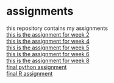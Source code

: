 # assignments
this repository contains my assignments<br>
[this is the assignment for week 2](https://github.com/Maxthissen/assignments/blob/master/Assignment_week_2.ipynb)<br>
[this is the assignment for week 4](https://github.com/Maxthissen/assignments/blob/master/Assignment_week_4.ipynb)<br>
[this is the assignment for week 5](https://github.com/Maxthissen/assignments/blob/master/Assignment_week_5.ipynb)<br>
[this is the assignment for week 6](https://github.com/Maxthissen/assignments/blob/master/assignment4.ipynb)<br>
[this is the assignment for week 8](https://github.com/Maxthissen/assignments/blob/master/assignment5.ipynb)<br>
[final python assignment](https://github.com/Maxthissen/assignments/blob/master/Final_Assignment_Python_1_students.ipynb)<br>
[final R assignment](https://github.com/Maxthissen/assignments/blob/master/OECD_R_exam.ipynb)
